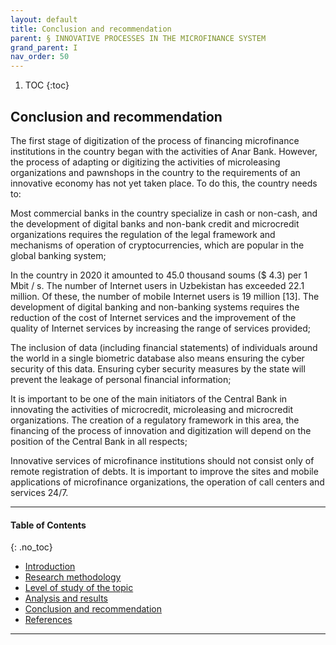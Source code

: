 ```yaml
---
layout: default
title: Conclusion and recommendation  
parent: § INNOVATIVE PROCESSES IN THE MICROFINANCE SYSTEM  
grand_parent: I 
nav_order: 50 
---
```

<style>
.dont-break-out {
  /* These are technically the same, but use both */
  overflow-wrap: break-word;
  word-wrap: break-word;

     -ms-word-break: break-all;
  /* This is the dangerous one in WebKit, as it breaks things wherever */
  word-break: break-all;
  /* Instead use this non-standard one: */
  word-break: break-word;
}

.youtube-container {
    position: relative;
    width: 100%;
    height: 0;
    padding-bottom: 56.25%;
}
.youtube-video {
    position: absolute;
    top: 0;
    left: 0;
    width: 100%;
    height: 100%;
}

</style>

<div class="dont-break-out" markdown="1">

1. TOC
{:toc}

## Conclusion and recommendation
The first stage of digitization of the process of financing microfinance institutions in the country began with the activities of Anar Bank. However, the process of adapting or digitizing the activities of microleasing organizations and pawnshops in the country to the requirements of an innovative economy has not yet taken place. To do this, the country needs to:

Most commercial banks in the country specialize in cash or non-cash, and the development of digital banks and non-bank credit and microcredit organizations requires the regulation of the legal framework and mechanisms of operation of cryptocurrencies, which are popular in the global banking system;

In the country in 2020 it amounted to 45.0 thousand soums ($ 4.3) per 1 Mbit / s. The number of Internet users in Uzbekistan has exceeded 22.1 million. Of these, the number of mobile Internet users is 19 million [13]. The development of digital banking and non-banking systems requires the reduction of the cost of Internet services and the improvement of the quality of Internet services by increasing the range of services provided;

The inclusion of data (including financial statements) of individuals around the world in a single biometric database also means ensuring the cyber security of this data. Ensuring cyber security measures by the state will prevent the leakage of personal financial information;

It is important to be one of the main initiators of the Central Bank in innovating the activities of microcredit, microleasing and microcredit organizations. The creation of a regulatory framework in this area, the financing of the process of innovation and digitization will depend on the position of the Central Bank in all respects;

Innovative services of microfinance institutions should not consist only of remote registration of debts. It is important to improve the sites and mobile applications of microfinance organizations, the operation of call centers and services 24/7.

***

#### Table of Contents
{: .no_toc}

<ul><li> <a href="/docs/I/INNOVATIVE-PROCESSES-IN-THE-MICROFINANCE-SYSTEM-1/">Introduction</a></li><li> <a href="/docs/I/INNOVATIVE-PROCESSES-IN-THE-MICROFINANCE-SYSTEM-2/">Research methodology</a></li><li> <a href="/docs/I/INNOVATIVE-PROCESSES-IN-THE-MICROFINANCE-SYSTEM-3/">Level of study of the topic</a></li><li> <a href="/docs/I/INNOVATIVE-PROCESSES-IN-THE-MICROFINANCE-SYSTEM-4/">Analysis and results</a></li><li> <a href="/docs/I/INNOVATIVE-PROCESSES-IN-THE-MICROFINANCE-SYSTEM-5/">Conclusion and recommendation</a></li><li> <a href="/docs/I/INNOVATIVE-PROCESSES-IN-THE-MICROFINANCE-SYSTEM-6/">References</a></li></ul>

***

</div>
